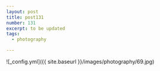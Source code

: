 ```yaml
---
layout: post
title: post131
number: 131
excerpt: to be updated
tags:
  - photography

---
```


![_config.yml]({{ site.baseurl }}/images/photography/69.jpg)